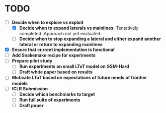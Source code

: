 # TODO

- [ ] **Decide when to explore vs exploit**
  - [x] **Decide when to expand laterals vs mainlines.** Tentatively completed. Approach not yet evaluated.
  - [ ] **Decide when to stop expanding a lateral and either expand another lateral or return to expanding mainlines**
- [x] **Ensure that current implementation is functional**
- [ ] **Add Snakemake recipe for experiments**
- [ ] **Prepare pilot study**
  - [ ] **Run experiments on small LToT model on GSM-Hard**
  - [ ] **Draft white paper based on results**
- [ ] **Motivate LToT based on expectations of future needs of frontier models**
- [ ] **ICLR Submission**
  - [ ] **Decide which benchmarks to target**
  - [ ] **Run full suite of experiments**
  - [ ] **Draft paper**
